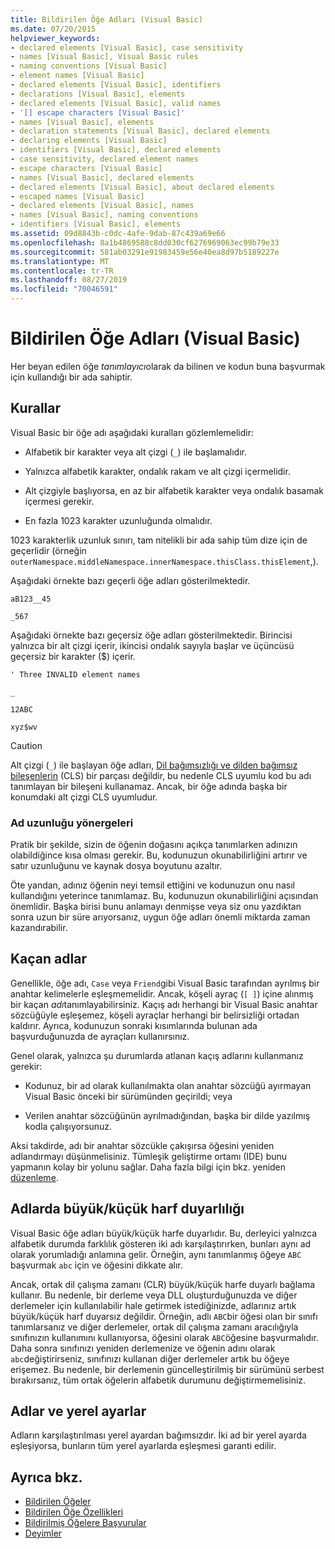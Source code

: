```yaml
---
title: Bildirilen Öğe Adları (Visual Basic)
ms.date: 07/20/2015
helpviewer_keywords:
- declared elements [Visual Basic], case sensitivity
- names [Visual Basic], Visual Basic rules
- naming conventions [Visual Basic]
- element names [Visual Basic]
- declared elements [Visual Basic], identifiers
- declarations [Visual Basic], elements
- declared elements [Visual Basic], valid names
- '[] escape characters [Visual Basic]'
- names [Visual Basic], elements
- declaration statements [Visual Basic], declared elements
- declaring elements [Visual Basic]
- identifiers [Visual Basic], declared elements
- case sensitivity, declared element names
- escape characters [Visual Basic]
- names [Visual Basic], declared elements
- declared elements [Visual Basic], about declared elements
- escaped names [Visual Basic]
- declared elements [Visual Basic], names
- names [Visual Basic], naming conventions
- identifiers [Visual Basic], elements
ms.assetid: 09d8843b-c0dc-4afe-9dab-87c439a69e66
ms.openlocfilehash: 8a1b4869588c8dd030cf6276969063ec99b79e33
ms.sourcegitcommit: 581ab03291e91983459e56e40ea8d97b5189227e
ms.translationtype: MT
ms.contentlocale: tr-TR
ms.lasthandoff: 08/27/2019
ms.locfileid: "70046591"
---
```

# <a name="declared-element-names-visual-basic"></a>Bildirilen Öğe Adları (Visual Basic)
Her beyan edilen öğe *tanımlayıcı*olarak da bilinen ve kodun buna başvurmak için kullandığı bir ada sahiptir.  
  
## <a name="rules"></a>Kurallar  
 Visual Basic bir öğe adı aşağıdaki kuralları gözlemlemelidir:  
  
- Alfabetik bir karakter veya alt çizgi (`_`) ile başlamalıdır.  
  
- Yalnızca alfabetik karakter, ondalık rakam ve alt çizgi içermelidir.  
  
- Alt çizgiyle başlıyorsa, en az bir alfabetik karakter veya ondalık basamak içermesi gerekir.  
  
- En fazla 1023 karakter uzunluğunda olmalıdır.  
  
 1023 karakterlik uzunluk sınırı, tam nitelikli bir ada sahip tüm dize için de geçerlidir (örneğin `outerNamespace.middleNamespace.innerNamespace.thisClass.thisElement`,).  
  
 Aşağıdaki örnekte bazı geçerli öğe adları gösterilmektedir.  
  
 `aB123__45`  
  
 `_567`  
  
 Aşağıdaki örnekte bazı geçersiz öğe adları gösterilmektedir. Birincisi yalnızca bir alt çizgi içerir, ikincisi ondalık sayıyla başlar ve üçüncüsü geçersiz bir karakter ($) içerir.  
  
 `' Three INVALID element names`  
  
 `_`  
  
 `12ABC`  
  
 `xyz$wv`  
  
> [!CAUTION]
> Alt çizgi (`_`) ile başlayan öğe adları, [Dil bağımsızlığı ve dilden bağımsız bileşenlerin](../../../../standard/language-independence-and-language-independent-components.md) (CLS) bir parçası değildir, bu nedenle CLS uyumlu kod bu adı tanımlayan bir bileşeni kullanamaz. Ancak, bir öğe adında başka bir konumdaki alt çizgi CLS uyumludur.  
  
### <a name="name-length-guidelines"></a>Ad uzunluğu yönergeleri  
 Pratik bir şekilde, sizin de öğenin doğasını açıkça tanımlarken adınızın olabildiğince kısa olması gerekir. Bu, kodunuzun okunabilirliğini artırır ve satır uzunluğunu ve kaynak dosya boyutunu azaltır.  
  
 Öte yandan, adınız öğenin neyi temsil ettiğini ve kodunuzun onu nasıl kullandığını yeterince tanımlamaz. Bu, kodunuzun okunabilirliğini açısından önemlidir. Başka birisi bunu anlamayı denmişse veya siz onu yazdıktan sonra uzun bir süre arıyorsanız, uygun öğe adları önemli miktarda zaman kazandırabilir.  
  
## <a name="escaped-names"></a>Kaçan adlar  
 Genellikle, öğe adı, `Case` veya `Friend`gibi Visual Basic tarafından ayrılmış bir anahtar kelimelerle eşleşmemelidir. Ancak, köşeli ayraç (`[ ]`) içine alınmış bir kaçan *adı*tanımlayabilirsiniz. Kaçış adı herhangi bir Visual Basic anahtar sözcüğüyle eşleşemez, köşeli ayraçlar herhangi bir belirsizliği ortadan kaldırır. Ayrıca, kodunuzun sonraki kısımlarında bulunan ada başvurduğunuzda de ayraçları kullanırsınız.  
  
 Genel olarak, yalnızca şu durumlarda atlanan kaçış adlarını kullanmanız gerekir:  
  
- Kodunuz, bir ad olarak kullanılmakta olan anahtar sözcüğü ayırmayan Visual Basic önceki bir sürümünden geçirildi; veya  
  
- Verilen anahtar sözcüğünün ayrılmadığından, başka bir dilde yazılmış kodla çalışıyorsunuz.  
  
 Aksi takdirde, adı bir anahtar sözcükle çakışırsa öğesini yeniden adlandırmayı düşünmelisiniz. Tümleşik geliştirme ortamı (IDE) bunu yapmanın kolay bir yolunu sağlar. Daha fazla bilgi için bkz. yeniden [düzenleme](/visualstudio/vb-ide/refactoring-vb).  
  
## <a name="case-sensitivity-in-names"></a>Adlarda büyük/küçük harf duyarlılığı  
 Visual Basic öğe adları büyük/küçük harfe duyarlıdır. Bu, derleyici yalnızca alfabetik durumda farklılık gösteren iki adı karşılaştırırken, bunları aynı ad olarak yorumladığı anlamına gelir. Örneğin, aynı tanımlanmış öğeye `ABC` başvurmak `abc` için ve öğesini dikkate alır.  
  
 Ancak, ortak dil çalışma zamanı (CLR) büyük/küçük harfe duyarlı bağlama kullanır. Bu nedenle, bir derleme veya DLL oluşturduğunuzda ve diğer derlemeler için kullanılabilir hale getirmek istediğinizde, adlarınız artık büyük/küçük harf duyarsız değildir. Örneğin, adlı `ABC`bir öğesi olan bir sınıfı tanımlarsanız ve diğer derlemeler, ortak dil çalışma zamanı aracılığıyla sınıfınızın kullanımını kullanıyorsa, öğesini olarak `ABC`öğesine başvurmalıdır. Daha sonra sınıfınızı yeniden derlemenize ve öğenin adını olarak `abc`değiştirirseniz, sınıfınızı kullanan diğer derlemeler artık bu öğeye erişemez. Bu nedenle, bir derlemenin güncelleştirilmiş bir sürümünü serbest bırakırsanız, tüm ortak öğelerin alfabetik durumunu değiştirmemelisiniz.  
  
## <a name="names-and-locales"></a>Adlar ve yerel ayarlar  
 Adların karşılaştırılması yerel ayardan bağımsızdır. İki ad bir yerel ayarda eşleşiyorsa, bunların tüm yerel ayarlarda eşleşmesi garanti edilir.  
  
## <a name="see-also"></a>Ayrıca bkz.

- [Bildirilen Öğeler](../../../../visual-basic/programming-guide/language-features/declared-elements/index.md)
- [Bildirilen Öğe Özellikleri](../../../../visual-basic/programming-guide/language-features/declared-elements/declared-element-characteristics.md)
- [Bildirilmiş Öğelere Başvurular](../../../../visual-basic/programming-guide/language-features/declared-elements/references-to-declared-elements.md)
- [Deyimler](../../../../visual-basic/language-reference/statements/index.md)
